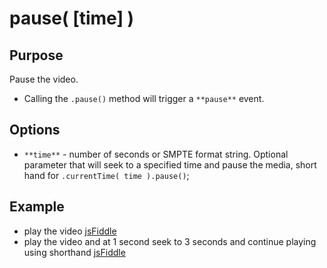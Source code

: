 # pause( [time] ) #

## Purpose ##

Pause the video.

 - Calling the `.pause()` method will trigger a `**pause**` event.

## Options ##

* `**time**` - number of seconds or SMPTE format string. Optional parameter that will seek to a specified time and pause the media, short hand for `.currentTime( time ).pause()`;

## Example ##

* play the video [jsFiddle](http://jsfiddle.net/popcornjs/a4t4U/)
* play the video and at 1 second seek to 3 seconds and continue playing using shorthand [jsFiddle](http://jsfiddle.net/popcornjs/hhtEA/)
